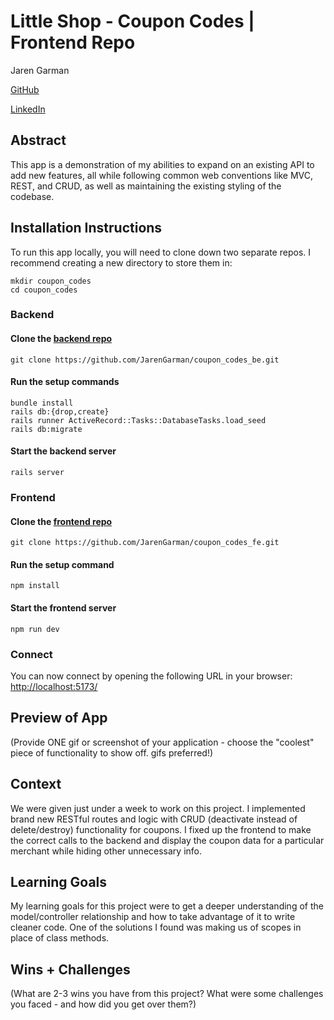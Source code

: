 # Little Shop - Coupon Codes | Frontend Repo

Jaren Garman

[GitHub](https://github.com/JarenGarman)

[LinkedIn](https://www.linkedin.com/in/jarengarman/)

## Abstract

This app is a demonstration of my abilities to expand on an existing API to add new features, all while following common web conventions like MVC, REST, and CRUD, as well as maintaining the existing styling of the codebase.

## Installation Instructions

To run this app locally, you will need to clone down two separate repos. I recommend creating a new directory to store them in:

```shell
mkdir coupon_codes
cd coupon_codes
```

### Backend

#### Clone the [backend repo](https://github.com/JarenGarman/coupon_codes_be)

```shell
git clone https://github.com/JarenGarman/coupon_codes_be.git
```

#### Run the setup commands

```shell
bundle install
rails db:{drop,create}
rails runner ActiveRecord::Tasks::DatabaseTasks.load_seed
rails db:migrate
```

#### Start the backend server

```shell
rails server
```

### Frontend

#### Clone the [frontend repo](https://github.com/JarenGarman/coupon_codes_fe)

```shell
git clone https://github.com/JarenGarman/coupon_codes_fe.git
```

#### Run the setup command

```shell
npm install
```

#### Start the frontend server

```shell
npm run dev
```

### Connect

You can now connect by opening the following URL in your browser: [http://localhost:5173/](http://localhost:5173/)

## Preview of App

(Provide ONE gif or screenshot of your application - choose the "coolest" piece of functionality to show off. gifs preferred!)

## Context

We were given just under a week to work on this project. I implemented brand new RESTful routes and logic with CRUD (deactivate instead of delete/destroy) functionality for coupons. I fixed up the frontend to make the correct calls to the backend and display the coupon data for a particular merchant while hiding other unnecessary info.

## Learning Goals

My learning goals for this project were to get a deeper understanding of the model/controller relationship and how to take advantage of it to write cleaner code. One of the solutions I found was making us of scopes in place of class methods.

## Wins + Challenges

(What are 2-3 wins you have from this project? What were some challenges you faced - and how did you get over them?)
